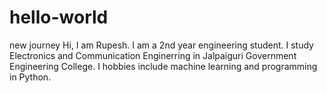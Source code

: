 # hello-world
new journey
Hi, I am Rupesh. I am a 2nd year engineering student. I study Electronics and Communication Enginerring in Jalpaiguri Government Engineering College. I hobbies include machine learning and programming in Python.
